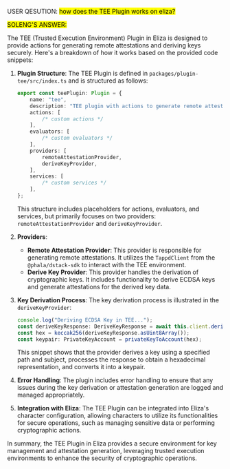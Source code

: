 USER QESUTION: <mark>how does the TEE Plugin works on eliza?</mark>

<mark>SOLENG'S ANSWER:</mark>

The TEE (Trusted Execution Environment) Plugin in Eliza is designed to provide actions for generating remote attestations and deriving keys securely. Here's a breakdown of how it works based on the provided code snippets:

1. **Plugin Structure**: The TEE Plugin is defined in `packages/plugin-tee/src/index.ts` and is structured as follows:
   ```typescript
   export const teePlugin: Plugin = {
       name: "tee",
       description: "TEE plugin with actions to generate remote attestations and derive keys",
       actions: [
           /* custom actions */
       ],
       evaluators: [
           /* custom evaluators */
       ],
       providers: [
           remoteAttestationProvider,
           deriveKeyProvider,
       ],
       services: [
           /* custom services */
       ],
   };
   ```
   This structure includes placeholders for actions, evaluators, and services, but primarily focuses on two providers: `remoteAttestationProvider` and `deriveKeyProvider`.

2. **Providers**:
   - **Remote Attestation Provider**: This provider is responsible for generating remote attestations. It utilizes the `TappdClient` from the `@phala/dstack-sdk` to interact with the TEE environment.
   - **Derive Key Provider**: This provider handles the derivation of cryptographic keys. It includes functionality to derive ECDSA keys and generate attestations for the derived key data.

3. **Key Derivation Process**: The key derivation process is illustrated in the `deriveKeyProvider`:
   ```typescript
   console.log("Deriving ECDSA Key in TEE...");
   const deriveKeyResponse: DeriveKeyResponse = await this.client.deriveKey(path, subject);
   const hex = keccak256(deriveKeyResponse.asUint8Array());
   const keypair: PrivateKeyAccount = privateKeyToAccount(hex);
   ```
   This snippet shows that the provider derives a key using a specified path and subject, processes the response to obtain a hexadecimal representation, and converts it into a keypair.

4. **Error Handling**: The plugin includes error handling to ensure that any issues during the key derivation or attestation generation are logged and managed appropriately.

5. **Integration with Eliza**: The TEE Plugin can be integrated into Eliza's character configuration, allowing characters to utilize its functionalities for secure operations, such as managing sensitive data or performing cryptographic actions.

In summary, the TEE Plugin in Eliza provides a secure environment for key management and attestation generation, leveraging trusted execution environments to enhance the security of cryptographic operations.